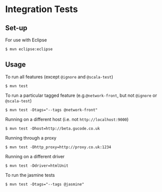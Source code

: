 Integration Tests
=================

Set-up
------

For use with Eclipse

    $ mvn eclipse:eclipse

Usage
-----

To run all features (except `@ignore` and `@scala-test`)

	$ mvn test

To run a particular tagged feature (e.g.`@network-front`, but not `@ignore` or `@scala-test`)

	$ mvn test -Dtags="--tags @network-front"

Running on a different host (i.e. not `http://localhost:9000`)

 	$ mvn test -Dhost=http://beta.gucode.co.uk

Running through a proxy

 	$ mvn test -Dhttp_proxy=http://proxy.co.uk:1234

Running on a different driver

    $ mvn test -Ddriver=htmlUnit
     	
To run the jasmine tests

	$ mvn test -Dtags="--tags @jasmine"
